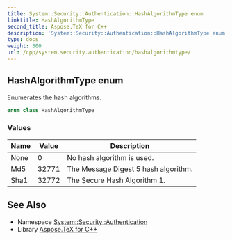 ```yaml
---
title: System::Security::Authentication::HashAlgorithmType enum
linktitle: HashAlgorithmType
second_title: Aspose.TeX for C++
description: 'System::Security::Authentication::HashAlgorithmType enum. Enumerates the hash algorithms in C++.'
type: docs
weight: 300
url: /cpp/system.security.authentication/hashalgorithmtype/
---
```

## HashAlgorithmType enum


Enumerates the hash algorithms.

```cpp
enum class HashAlgorithmType
```

### Values

| Name | Value | Description |
| --- | --- | --- |
| None | 0 | No hash algorithm is used. |
| Md5 | 32771 | The Message Digest 5 hash algorithm. |
| Sha1 | 32772 | The Secure Hash Algorithm 1. |

## See Also

* Namespace [System::Security::Authentication](../)
* Library [Aspose.TeX for C++](../../)
